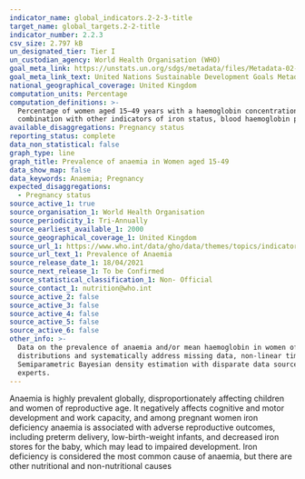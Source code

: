 ```yaml
---
indicator_name: global_indicators.2-2-3-title
target_name: global_targets.2-2-title
indicator_number: 2.2.3
csv_size: 2.797 kB
un_designated_tier: Tier I
un_custodian_agency: World Health Organisation (WHO)
goal_meta_link: https://unstats.un.org/sdgs/metadata/files/Metadata-02-02-03.pdf
goal_meta_link_text: United Nations Sustainable Development Goals Metadata (PDF)
national_geographical_coverage: United Kingdom
computation_units: Percentage
computation_definitions: >-
  Percentage of women aged 15−49 years with a haemoglobin concentration less than 120 g/L for non-pregnant women and lactating women, and less than 110 g/L for pregnant women, adjusted for altitude and smoking. Anaemia can be assessed by measuring blood haemoglobin, and when used in
  combination with other indicators of iron status, blood haemoglobin provides information about the severity of iron deficiency. The anaemia prevalence for the population is used to classify the public health significance of the problem.
available_disaggregations: Pregnancy status
reporting_status: complete
data_non_statistical: false
graph_type: line
graph_title: Prevalence of anaemia in Women aged 15-49
data_show_map: false
data_keywords: Anaemia; Pregnancy
expected_disaggregations:
  - Pregnancy status
source_active_1: true
source_organisation_1: World Health Organisation
source_periodicity_1: Tri-Annually
source_earliest_available_1: 2000
source_geographical_coverage_1: United Kingdom
source_url_1: https://www.who.int/data/gho/data/themes/topics/indicator-groups/indicator-group-details/GHO/sdg-target-2.2-child-malnutrition
source_url_text_1: Prevalence of Anaemia
source_release_date_1: 18/04/2021
source_next_release_1: To be Confirmed
source_statistical_classification_1: Non- Official
source_contact_1: nutrition@who.int
source_active_2: false
source_active_3: false
source_active_4: false
source_active_5: false
source_active_6: false
other_info: >-
  Data on the prevalence of anaemia and/or mean haemoglobin in women of reproductive age, collected between 1995 and 2019 were obtained from 408 population-representative data sources from 124 countries worldwide. A Bayesian hierarchical mixture model was used to estimate haemoglobin
  distributions and systematically address missing data, non-linear time trends, and representativeness of data sources. Full details on data sources are available on the GHO Anaemia page. Full details on statistical methods may be found here - Finucane MM, Paciorek CJ, Stevens GA EM.
  Semiparametric Bayesian density estimation with disparate data sources - a meta-analysis of global childhood undernutrition. J Am Stat Assoc. 2015;110(511):889–901. Data follows the UN specification for this indicator. This indicator has not been identified in collaboration with topic
  experts.
---
```

Anaemia is highly prevalent globally, disproportionately affecting children and women of reproductive age. It negatively affects cognitive and motor development and work capacity, and among pregnant women iron deficiency anaemia is associated with adverse reproductive outcomes, including preterm delivery, low-birth-weight infants, and decreased iron stores for the baby, which may lead to impaired development. Iron deficiency is considered the most common cause of anaemia, but there are other nutritional and non-nutritional causes